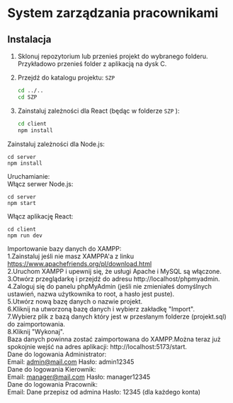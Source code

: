 # System zarządzania pracownikami
## Instalacja

1. Sklonuj repozytorium lub przenieś projekt do wybranego folderu. Przykładowo przenieś folder z aplikacją na dysk C.
2. Przejdź do katalogu projektu: `SZP` 
    ```bash
    cd ../..
    cd SZP

3. Zainstaluj zależności dla React (będąc w folderze `SZP` ):

   ```bash
   cd client
   npm install

Zainstaluj zależności dla Node.js:


    cd server
    npm install
Uruchamianie:  
Włącz serwer Node.js:


    cd server
    npm start


Włącz aplikację React:


    cd client
    npm run dev

   
Importowanie bazy danych do XAMPP:  
1.Zainstaluj jeśli nie masz XAMPPA'a z linku https://www.apachefriends.org/pl/download.html  
2.Uruchom XAMPP i upewnij się, że usługi Apache i MySQL są włączone.   
3.Otwórz przeglądarkę i przejdź do adresu http://localhost/phpmyadmin.   
4.Zaloguj się do panelu phpMyAdmin (jeśli nie zmieniałeś domyślnych ustawień, nazwa użytkownika to root, a hasło jest puste).  
5.Utwórz nową bazę danych o nazwie projekt.  
6.Kliknij na utworzoną bazę danych i wybierz zakładkę "Import".  
7.Wybierz plik z bazą danych który jest w przesłanym folderze (projekt.sql) do zaimportowania.  
8.Kliknij "Wykonaj".  
Baza danych powinna zostać zaimportowana do XAMPP.Można teraz już spokojnie wejść na adres aplikacji: http://localhost:5173/start.  
Dane do logowania Administrator:  
Email: admin@mail.com Hasło: admin12345  
Dane do logowania Kierownik:   
Email: manager@mail.com Hasło: manager12345  
Dane do logowania Pracownik:  
Email: Dane przepisz od admina Hasło: 12345 (dla każdego konta)


